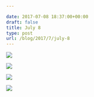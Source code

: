 ```yaml
---

date: 2017-07-08 18:37:00+00:00
draft: false
title: July 8
type: post
url: /blog/2017/7/july-8
---
```




  
![](/images/2017-07-08-20177july-8/IMG_1635.jpg)

  

  
![](/images/2017-07-08-20177july-8/IMG_1641.jpg)

  

  
![](/images/2017-07-08-20177july-8/IMG_1643.jpg)

  

  
![](/images/2017-07-08-20177july-8/IMG_1644.jpg)

  


